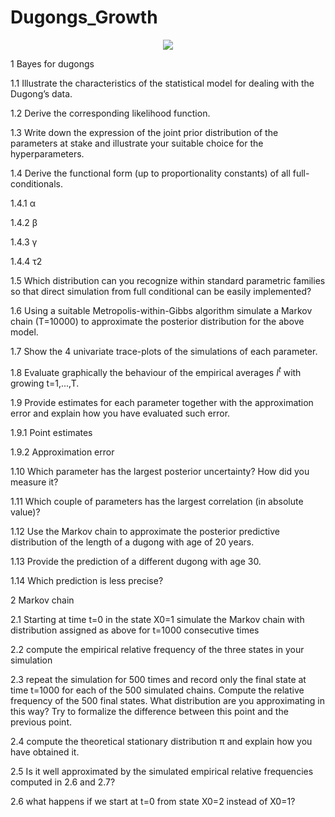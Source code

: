 # Dugongs_Growth

<p align="center">
<img src="https://www.ideegreen.it/wp-content/uploads/2017/01/lamantini-2.jpg">
</p>


1 Bayes for dugongs

1.1 Illustrate the characteristics of the statistical model for dealing with the Dugong’s data.

1.2 Derive the corresponding likelihood function.

1.3 Write down the expression of the joint prior distribution of the parameters at stake and illustrate your suitable choice for the hyperparameters.

1.4 Derive the functional form (up to proportionality constants) of all full-conditionals.

1.4.1 α

1.4.2 β

1.4.3 γ

1.4.4 τ2

1.5 Which distribution can you recognize within standard parametric families so that direct simulation from full conditional can be easily implemented?

1.6 Using a suitable Metropolis-within-Gibbs algorithm simulate a Markov chain (T=10000) to approximate the posterior distribution for the above model.

1.7 Show the 4 univariate trace-plots of the simulations of each parameter.

1.8 Evaluate graphically the behaviour of the empirical averages $I^t$ with growing t=1,...,T.

1.9 Provide estimates for each parameter together with the approximation error and explain how you have evaluated such error.

1.9.1 Point estimates

1.9.2 Approximation error

1.10 Which parameter has the largest posterior uncertainty? How did you measure it?

1.11 Which couple of parameters has the largest correlation (in absolute value)?

1.12 Use the Markov chain to approximate the posterior predictive distribution of the length of a dugong with age of 20 years.

1.13 Provide the prediction of a different dugong with age 30.

1.14 Which prediction is less precise?

2 Markov chain

2.1 Starting at time t=0 in the state X0=1 simulate the Markov chain with distribution assigned as above for t=1000 consecutive times

2.2 compute the empirical relative frequency of the three states in your simulation

2.3 repeat the simulation for 500 times and record only the final state at time t=1000 for each of the 500 simulated chains. Compute the 
relative frequency of the 500 final states. What distribution are you approximating in this way? Try to formalize the difference between this point and the previous point.

2.4 compute the theoretical stationary distribution π and explain how you have obtained it.

2.5 Is it well approximated by the simulated empirical relative frequencies computed in 2.6 and 2.7?

2.6 what happens if we start at t=0 from state X0=2 instead of X0=1?

